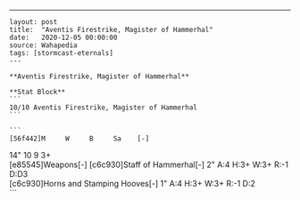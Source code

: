 ---
    layout: post
    title:  "Aventis Firestrike, Magister of Hammerhal"
    date:   2020-12-05 00:00:00
    source: Wahapedia
    tags: [stormcast-eternals]
    ---
    
    **Aventis Firestrike, Magister of Hammerhal**
    
    **Stat Block**
    ```
    10/10 Aventis Firestrike, Magister of Hammerhal
    ```
    
    ```
    [56f442]M     W     B     Sa    [-]
14"   10    9     3+    
[e85545]Weapons[-]
[c6c930]Staff of Hammerhal[-]
2"     A:4    H:3+   W:3+   R:-1   D:D3  
[c6c930]Horns and Stamping Hooves[-]
1"     A:4    H:3+   W:3+   R:-1   D:2   
    ```
    
    
    